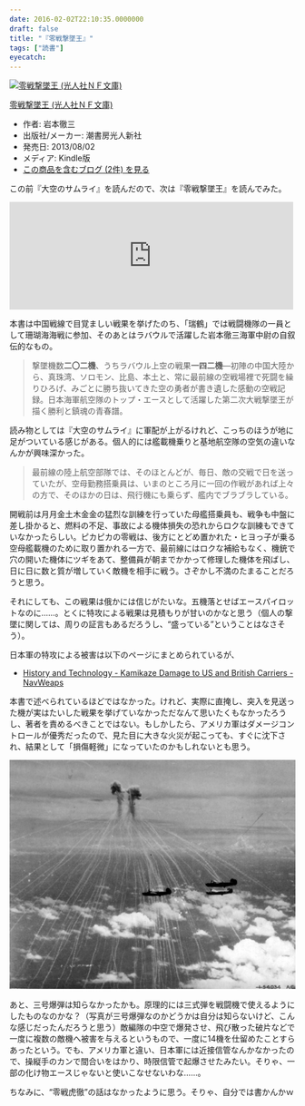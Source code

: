 ```yaml
---
date: 2016-02-02T22:10:35.0000000
draft: false
title: "『零戦撃墜王』"
tags: ["読書"]
eyecatch: 
---
```

<p><div class="hatena-asin-detail"><a href="http://www.amazon.co.jp/exec/obidos/ASIN/B00E5UZLLE/bestylesnet-22/"><img src="https://images-fe.ssl-images-amazon.com/images/I/51vrHQSqsZL._SL160_.jpg" class="hatena-asin-detail-image" alt="零戦撃墜王 (光人社ＮＦ文庫)" title="零戦撃墜王 (光人社ＮＦ文庫)"></a><div class="hatena-asin-detail-info"><p class="hatena-asin-detail-title"><a href="http://www.amazon.co.jp/exec/obidos/ASIN/B00E5UZLLE/bestylesnet-22/">零戦撃墜王 (光人社ＮＦ文庫)</a></p><ul><li><span class="hatena-asin-detail-label">作者:</span> 岩本徹三</li><li><span class="hatena-asin-detail-label">出版社/メーカー:</span> 潮書房光人新社</li><li><span class="hatena-asin-detail-label">発売日:</span> 2013/08/02</li><li><span class="hatena-asin-detail-label">メディア:</span> Kindle版</li><li><a href="http://d.hatena.ne.jp/asin/B00E5UZLLE/bestylesnet-22" target="_blank">この商品を含むブログ (2件) を見る</a></li></ul></div><div class="hatena-asin-detail-foot"></div></div></p><p>この前『大空のサムライ』を読んだので、次は『零戦撃墜王』を読んでみた。</p><p><iframe src="https://hatenablog-parts.com/embed?url=https%3A%2F%2Fblog.daruyanagi.jp%2Fentry%2F2016%2F01%2F30%2F055958" title="『大空のサムライ』 - だるろぐ" class="embed-card embed-blogcard" scrolling="no" frameborder="0" style="display: block; width: 100%; height: 190px; max-width: 500px; margin: 10px 0px;"></iframe></p><p>本書は中国戦線で目覚ましい戦果を挙げたのち、「瑞鶴」では戦闘機隊の一員として珊瑚海海戦に参加、そのあとはラバウルで活躍した岩本徹三海軍中尉の自叙伝的なもの。</p>

<blockquote>
<p>撃墜機数<b>二〇二機</b>、うちラバウル上空の戦果<b>一四二機</b>―初陣の中国大陸から、真珠湾、ソロモン、比島、本土と、常に最前線の空戦場裡で死闘を繰りひろげ、みごとに勝ち抜いてきた空の勇者が書き遺した感動の空戦記録。日本海軍航空隊のトップ・エースとして活躍した第二次大戦撃墜王が描く勝利と鎮魂の青春譜。</p>

</blockquote>
<p>読み物としては『大空のサムライ』に軍配が上がるけれど、こっちのほうが地に足がついている感じがある。個人的には艦載機乗りと基地航空隊の空気の違いなんかが興味深かった。</p>

<blockquote>
<p>最前線の陸上航空部隊では、そのほとんどが、毎日、敵の交戦で日を送っていたが、空母勤務搭乗員は、いまのところ月に一回の作戦があれば上々の方で、そのほかの日は、飛行機にも乗らず、艦内でブラブラしている。</p>

</blockquote>
<p>開戦前は月月金土木金金の猛烈な訓練を行っていた母艦搭乗員も、戦争も中盤に差し掛かると、燃料の不足、事故による機体損失の恐れからロクな訓練もできていなかったらしい。ピカピカの零戦は、後方にとどめ置かれた・ヒヨっ子が乗る空母艦載機のために取り置かれる一方で、最前線にはロクな補給もなく、機銃で穴の開いた機体にツギをあて、整備員が朝までかかって修理した機体を飛ばし、日に日に数と質が増していく敵機を相手に戦う。さぞかし不満のたまることだろうと思う。</p><p>それにしても、この戦果は俄かには信じがたいな。五機落とせばエースパイロットなのに……。とくに特攻による戦果は見積もりが甘いのかなと思う（個人の撃墜に関しては、周りの証言もあるだろうし、“盛っている”ということはなさそう）。</p><p>日本軍の特攻による被害は以下のページにまとめられているが、</p>

<ul>
<li><a href="http://www.navweaps.com/index_tech/tech-042.htm">History and Technology - Kamikaze Damage to US and British Carriers - NavWeaps</a></li>
</ul><p>本書で述べられているほどではなかった。けれど、実際に直掩し、突入を見送った機が実はたいした戦果を挙げていなかっただなんて思いたくもなかったろうし、著者を責めるべきことではない。もしかしたら、アメリカ軍はダメージコントロールが優秀だったので、見た目に大きな火災が起こっても、すぐに沈下され、結果として「損傷軽微」になっていたのかもしれないとも思う。</p><p><span itemscope itemtype="http://schema.org/Photograph"><img src="20160202220414.jpg" alt="f:id:daruyanagi:20160202220414j:plain" title="f:id:daruyanagi:20160202220414j:plain" class="hatena-fotolife" itemprop="image"></span></p><p>あと、三号爆弾は知らなかったかも。原理的には三式弾を戦闘機で使えるようにしたものなのかな？（写真が三号爆弾なのかどうかは自分は知らないけど、こんな感じだったんだろうと思う）敵編隊の中空で爆発させ、飛び散った破片などで一度に複数の敵機へ被害を与えるというもので、一度に14機を仕留めたことすらあったという。でも、アメリカ軍と違い、日本軍には近接信管なんかなかったので、操縦手のカンで間合いをはかり、時限信管で起爆させたみたい。そりゃ、一部の化け物エースじゃないと使いこなせないわな……。</p><p>ちなみに、“零戦虎徹”の話はなかったように思う。そりゃ、自分では書かんかｗ</p>
